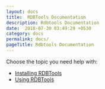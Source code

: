 ```yaml
---
layout: docs
title:  RDBTools Documentation
description: Rdbtools Documentation
date:  2018-07-20 03:49:29 +0530
category: docs
permalink: docs/
pageTitle: Rdbtools Documentation
---
```

Choose the topic you need help with:

- [Installing RDBTools](/docs/install)
- [Using RDBTools](/docs/add-instance)
